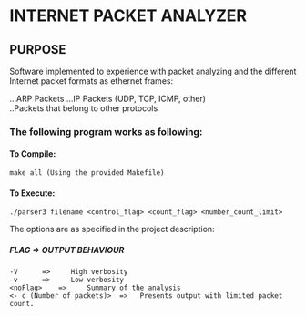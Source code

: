 INTERNET PACKET ANALYZER 
========================
PURPOSE
-------
Software implemented to experience with packet analyzing and the different Internet packet formats as ethernet frames:

...ARP Packets
...IP Packets (UDP, TCP, ICMP, other)  
..Packets that belong to other protocols

### The following program works as following:

  #### To Compile:
    make all (Using the provided Makefile)
    
  #### To Execute:
    ./parser3 filename <control_flag> <count_flag> <number_count_limit>

  The options are as specified in the project description:

   ##### FLAG     =>     OUTPUT BEHAVIOUR
    -V      =>     High verbosity
    -v      =>     Low verbosity
    <noFlag>    =>     Summary of the analysis
    <- c (Number of packets)>  =>   Presents output with limited packet count.

